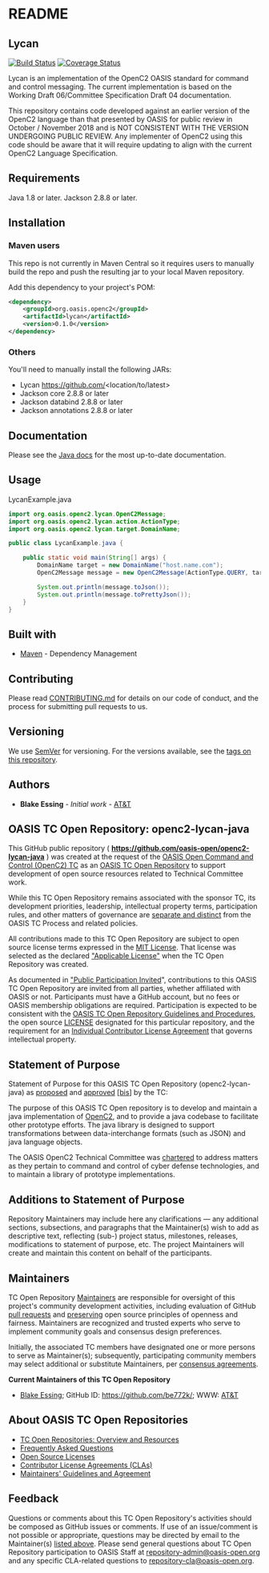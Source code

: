 <div>
<h1>README</h1>

## Lycan

[![Build Status](https://travis-ci.org/oasis-open/openc2-lycan-java.svg)](https://travis-ci.org/oasis-open/openc2-lycan-java)
[![Coverage Status](https://codecov.io/gh/oasis-open/openc2-lycan-java/branch/develop/graph/badge.svg)](https://codecov.io/gh/oasis-open/openc2-lycan-java)

Lycan is an implementation of the OpenC2 OASIS standard for command and control messaging. 
The current implementation is based on the Working Draft 06/Committee Specification Draft  04 documentation. 

<p>This repository contains code developed against an earlier version of the OpenC2 language than that presented by OASIS for public review in October / November 2018 and is NOT CONSISTENT WITH THE VERSION UNDERGOING PUBLIC REVIEW. Any implementer of OpenC2 using this code should be aware that it will require updating to align with the current OpenC2 Language Specification.</p>

## Requirements

Java 1.8 or later.
Jackson 2.8.8 or later.

## Installation

### Maven users

This repo is not currently in Maven Central so it requires users to manually build the repo
and push the resulting jar to your local Maven repository.


Add this dependency to your project's POM:

```xml
<dependency>
	<groupId>org.oasis.openc2</groupId>
	<artifactId>lycan</artifactId>
	<version>0.1.0</version>
</dependency>

```

### Others

You'll need to manually install the following JARs:

* Lycan https://github.com/<location/to/latest>
* Jackson core 2.8.8 or later
* Jackson databind 2.8.8 or later
* Jackson annotations 2.8.8 or later

## Documentation

Please see the [Java docs](https://github.com/oasis-open/openc2-lycan-java/doc) for the most up-to-date documentation.

## Usage

LycanExample.java

```java
import org.oasis.openc2.lycan.OpenC2Message;
import org.oasis.openc2.lycan.action.ActionType;
import org.oasis.openc2.lycan.target.DomainName;

public class LycanExample.java {

	public static void main(String[] args) {
		DomainName target = new DomainName("host.name.com");
		OpenC2Message message = new OpenC2Message(ActionType.QUERY, target);

		System.out.println(message.toJson());
		System.out.println(message.toPrettyJson());
	}
}
```

## Built with
* [Maven](https://maven.apache.org/) - Dependency Management

## Contributing

Please read [CONTRIBUTING.md](https://github.com/oasis-open/openc2-lycan-java/blob/master/CONTRIBUTING.md) for details on our code of conduct, and the process for submitting pull requests to us.

## Versioning

We use [SemVer](http://semver.org/) for versioning. For the versions available, see the [tags on this repository](https://github.com/oasis-open/openc2-lycan-java/tags).

## Authors

* **Blake Essing** - *Initial work* - [AT&T](https://github.com/bessing)


<div>
<h2><a id="readme-general">OASIS TC Open Repository: openc2-lycan-java</a></h2>

<p>This GitHub public repository ( <b><a href="https://github.com/oasis-open/openc2-lycan-java">https://github.com/oasis-open/openc2-lycan-java</a></b> ) was created at the request of the <a href="https://www.oasis-open.org/committees/openc2/">OASIS Open Command and Control (OpenC2) TC</a> as an <a href="https://www.oasis-open.org/resources/open-repositories/">OASIS TC Open Repository</a> to support development of open source resources related to Technical Committee work.</p>

<p>While this TC Open Repository remains associated with the sponsor TC, its development priorities, leadership, intellectual property terms, participation rules, and other matters of governance are <a href="https://github.com/oasis-open/openc2-lycan-java/blob/master/CONTRIBUTING.md#governance-distinct-from-oasis-tc-process">separate and distinct</a> from the OASIS TC Process and related policies.</p>

<p>All contributions made to this TC Open Repository are subject to open source license terms expressed in the <a href="https://www.oasis-open.org/sites/www.oasis-open.org/files/MIT-License.txt">MIT License</a>.  That license was selected as the declared <a href="https://www.oasis-open.org/resources/open-repositories/licenses">"Applicable License"</a> when the TC Open Repository was created.</p>

<p>As documented in <a href="https://github.com/oasis-open/openc2-lycan-java/blob/master/CONTRIBUTING.md#public-participation-invited">"Public Participation Invited</a>", contributions to this OASIS TC Open Repository are invited from all parties, whether affiliated with OASIS or not.  Participants must have a GitHub account, but no fees or OASIS membership obligations are required.  Participation is expected to be consistent with the <a href="https://www.oasis-open.org/policies-guidelines/open-repositories">OASIS TC Open Repository Guidelines and Procedures</a>, the open source <a href="https://github.com/oasis-open/openc2-lycan-java/blob/master/LICENSE">LICENSE</a> designated for this particular repository, and the requirement for an <a href="https://www.oasis-open.org/resources/open-repositories/cla/individual-cla">Individual Contributor License Agreement</a> that governs intellectual property.</p>

</div>

<div>
<h2><a id="purposeStatement">Statement of Purpose</a></h2>

<p>Statement of Purpose for this OASIS TC Open Repository (openc2-lycan-java) as <a href="https://lists.oasis-open.org/archives/openc2/201802/msg00006.html">proposed</a> and <a href="https://lists.oasis-open.org/archives/openc2/201803/msg00007.html">approved</a> [<a href="https://lists.oasis-open.org/archives/openc2/201803/msg00023.html">bis</a>] by the TC:</p>

<p>The purpose of this OASIS TC Open repository is to develop and maintain a java implementation of <a href="http://docs.oasis-open.org/openc2/">OpenC2</a>, and to provide a java codebase to facilitate other prototype efforts.  The java library is designed to support transformations between data-interchange formats (such as JSON) and java language objects.</p>

<p>The OASIS OpenC2 Technical Committee was <a href="https://www.oasis-open.org/committees/openc2/charter.php">chartered</a> to address matters as they pertain to command and control of cyber defense technologies, and to maintain a library of prototype implementations.</p>

</div>

<div><h2><a id="purposeClarifications">Additions to Statement of Purpose</a></h2>

<p>Repository Maintainers may include here any clarifications &mdash; any additional sections, subsections, and paragraphs that the Maintainer(s) wish to add as descriptive text, reflecting (sub-) project status, milestones, releases, modifications to statement of purpose, etc.  The project Maintainers will create and maintain this content on behalf of the participants.</p>
</div>

<div>
<h2><a id="maintainers">Maintainers</a></h2>

<p>TC Open Repository <a href="https://www.oasis-open.org/resources/open-repositories/maintainers-guide">Maintainers</a> are responsible for oversight of this project's community development activities, including evaluation of GitHub <a href="https://github.com/oasis-open/openc2-lycan-java/blob/master/CONTRIBUTING.md#fork-and-pull-collaboration-model">pull requests</a> and <a href="https://www.oasis-open.org/policies-guidelines/open-repositories#repositoryManagement">preserving</a> open source principles of openness and fairness. Maintainers are recognized and trusted experts who serve to implement community goals and consensus design preferences.</p>

<p>Initially, the associated TC members have designated one or more persons to serve as Maintainer(s); subsequently, participating community members may select additional or substitute Maintainers, per <a href="https://www.oasis-open.org/resources/open-repositories/maintainers-guide#additionalMaintainers">consensus agreements</a>.</p>

<p><b><a id="currentMaintainers">Current Maintainers of this TC Open Repository</a></b></p>

<ul>
<li><a href="mailto:be772k@att.com">Blake Essing</a>; GitHub ID: <a href="https://github.com/be772k/">https://github.com/be772k/</a>; WWW: <a href="https://www.att.com/">AT&amp;T</a></li>
</ul>

</div>

<div><h2><a id="aboutOpenRepos">About OASIS TC Open Repositories</a></h2>

<p><ul>
<li><a href="https://www.oasis-open.org/resources/open-repositories/">TC Open Repositories: Overview and Resources</a></li>
<li><a href="https://www.oasis-open.org/resources/open-repositories/faq">Frequently Asked Questions</a></li>
<li><a href="https://www.oasis-open.org/resources/open-repositories/licenses">Open Source Licenses</a></li>
<li><a href="https://www.oasis-open.org/resources/open-repositories/cla">Contributor License Agreements (CLAs)</a></li>
<li><a href="https://www.oasis-open.org/resources/open-repositories/maintainers-guide">Maintainers' Guidelines and Agreement</a></li>
</ul></p>

</div>

<div><h2><a id="feedback">Feedback</a></h2>

<p>Questions or comments about this TC Open Repository's activities should be composed as GitHub issues or comments. If use of an issue/comment is not possible or appropriate, questions may be directed by email to the Maintainer(s) <a href="#currentMaintainers">listed above</a>.  Please send general questions about TC Open Repository participation to OASIS Staff at <a href="mailto:repository-admin@oasis-open.org">repository-admin@oasis-open.org</a> and any specific CLA-related questions to <a href="mailto:repository-cla@oasis-open.org">repository-cla@oasis-open.org</a>.</p>

</div></div>

